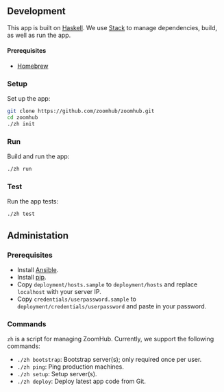## Development

This app is built on [Haskell]. We use [Stack] to manage dependencies, build, as
well as run the app.

#### Prerequisites

-   [Homebrew]

### Setup

Set up the app:

```bash
git clone https://github.com/zoomhub/zoomhub.git
cd zoomhub
./zh init
```

### Run

Build and run the app:

```bash
./zh run
```

### Test

Run the app tests:

```bash
./zh test
```

## Administation

### Prerequisites

-   Install [Ansible](http://docs.ansible.com/).
-   Install [pip](https://pypi.python.org/pypi/pip).
-   Copy `deployment/hosts.sample` to `deployment/hosts` and replace
    `localhost` with your server IP.
-   Copy `credentials/userpassword.sample` to
    `deployment/credentials/userpassword` and paste in your password.

### Commands

`zh` is a script for managing ZoomHub. Currently, we support the following
commands:

-   `./zh bootstrap`: Bootstrap server(s); only required once per user.
-   `./zh ping`: Ping production machines.
-   `./zh setup`: Setup server(s).
-   `./zh deploy`: Deploy latest app code from Git.


[Haskell]: https://www.haskell.org
[Homebrew]: http://brew.sh/
[Stack]: http://docs.haskellstack.org/en/stable/README.html
